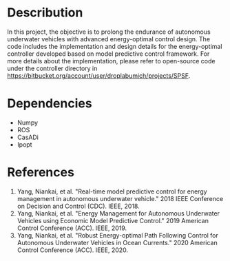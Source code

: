 # Describution
In this project, the objective is to prolong the endurance of autonomous underwater vehicles with advanced energy-optimal control design. The code includes the implementation and design details for the energy-optimal controller developed based on model predictive control framework. For more details about the implementation, please refer to open-source code under the controller directory in https://bitbucket.org/account/user/droplabumich/projects/SPSF. 

# Dependencies
- Numpy
- ROS
- CasADi
- Ipopt

# References
1. Yang, Niankai, et al. "Real-time model predictive control for energy management in autonomous underwater vehicle." 2018 IEEE Conference on Decision and Control (CDC). IEEE, 2018.
2. Yang, Niankai, et al. "Energy Management for Autonomous Underwater Vehicles using Economic Model Predictive Control." 2019 American Control Conference (ACC). IEEE, 2019.
3. Yang, Niankai, et al. "Robust Energy-optimal Path Following Control for Autonomous Underwater Vehicles in Ocean Currents." 2020 American Control Conference (ACC). IEEE, 2020.
